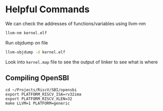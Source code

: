 # Helpful Commands

We can check the addresses of functions/variables using llvm-nm
```bash
llvm-nm kernel.elf
```

Run objdump on file

```bash
llvm-objdump -d kernel.elf
```

Look into `kernel.map` file to see the output of linker to see what is where 

## Compiling OpenSBI
```shell
cd ~/Projects/RiscV/SBI/opensbi
export PLATFORM_RISCV_ISA=rv32ima
export PLATFORM_RISCV_XLEN=32
make LLVM=1 PLATFORM=generic
```

